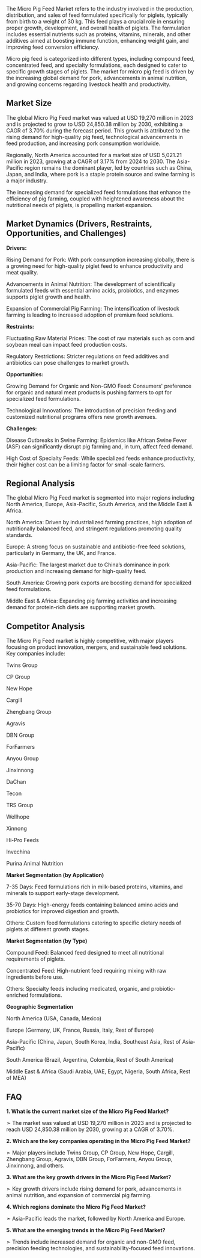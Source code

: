 The Micro Pig Feed Market refers to the industry involved in the production, distribution, and sales of feed formulated specifically for piglets, typically from birth to a weight of 30 kg. This feed plays a crucial role in ensuring proper growth, development, and overall health of piglets. The formulation includes essential nutrients such as proteins, vitamins, minerals, and other additives aimed at boosting immune function, enhancing weight gain, and improving feed conversion efficiency.

Micro pig feed is categorized into different types, including compound feed, concentrated feed, and specialty formulations, each designed to cater to specific growth stages of piglets. The market for micro pig feed is driven by the increasing global demand for pork, advancements in animal nutrition, and growing concerns regarding livestock health and productivity.

## Market Size

The global Micro Pig Feed market was valued at USD 19,270 million in 2023 and is projected to grow to USD 24,850.38 million by 2030, exhibiting a CAGR of 3.70% during the forecast period. This growth is attributed to the rising demand for high-quality pig feed, technological advancements in feed production, and increasing pork consumption worldwide.

Regionally, North America accounted for a market size of USD 5,021.21 million in 2023, growing at a CAGR of 3.17% from 2024 to 2030. The Asia-Pacific region remains the dominant player, led by countries such as China, Japan, and India, where pork is a staple protein source and swine farming is a major industry.

The increasing demand for specialized feed formulations that enhance the efficiency of pig farming, coupled with heightened awareness about the nutritional needs of piglets, is propelling market expansion.

## Market Dynamics (Drivers, Restraints, Opportunities, and Challenges)

**Drivers:**

Rising Demand for Pork: With pork consumption increasing globally, there is a growing need for high-quality piglet feed to enhance productivity and meat quality.

Advancements in Animal Nutrition: The development of scientifically formulated feeds with essential amino acids, probiotics, and enzymes supports piglet growth and health.

Expansion of Commercial Pig Farming: The intensification of livestock farming is leading to increased adoption of premium feed solutions.

**Restraints:**

Fluctuating Raw Material Prices: The cost of raw materials such as corn and soybean meal can impact feed production costs.

Regulatory Restrictions: Stricter regulations on feed additives and antibiotics can pose challenges to market growth.

**Opportunities:**

Growing Demand for Organic and Non-GMO Feed: Consumers' preference for organic and natural meat products is pushing farmers to opt for specialized feed formulations.

Technological Innovations: The introduction of precision feeding and customized nutritional programs offers new growth avenues.

**Challenges:**

Disease Outbreaks in Swine Farming: Epidemics like African Swine Fever (ASF) can significantly disrupt pig farming and, in turn, affect feed demand.

High Cost of Specialty Feeds: While specialized feeds enhance productivity, their higher cost can be a limiting factor for small-scale farmers.

## Regional Analysis

The global Micro Pig Feed market is segmented into major regions including North America, Europe, Asia-Pacific, South America, and the Middle East & Africa.

North America: Driven by industrialized farming practices, high adoption of nutritionally balanced feed, and stringent regulations promoting quality standards.

Europe: A strong focus on sustainable and antibiotic-free feed solutions, particularly in Germany, the UK, and France.

Asia-Pacific: The largest market due to China’s dominance in pork production and increasing demand for high-quality feed.

South America: Growing pork exports are boosting demand for specialized feed formulations.

Middle East & Africa: Expanding pig farming activities and increasing demand for protein-rich diets are supporting market growth.

## Competitor Analysis

The Micro Pig Feed market is highly competitive, with major players focusing on product innovation, mergers, and sustainable feed solutions. Key companies include:

Twins Group

CP Group

New Hope

Cargill

Zhengbang Group

Agravis

DBN Group

ForFarmers

Anyou Group

Jinxinnong

DaChan

Tecon

TRS Group

Wellhope

Xinnong

Hi-Pro Feeds

Invechina

Purina Animal Nutrition

**Market Segmentation (by Application)**

7-35 Days: Feed formulations rich in milk-based proteins, vitamins, and minerals to support early-stage development.

35-70 Days: High-energy feeds containing balanced amino acids and probiotics for improved digestion and growth.

Others: Custom feed formulations catering to specific dietary needs of piglets at different growth stages.

**Market Segmentation (by Type)**

Compound Feed: Balanced feed designed to meet all nutritional requirements of piglets.

Concentrated Feed: High-nutrient feed requiring mixing with raw ingredients before use.

Others: Specialty feeds including medicated, organic, and probiotic-enriched formulations.

**Geographic Segmentation**

North America (USA, Canada, Mexico)

Europe (Germany, UK, France, Russia, Italy, Rest of Europe)

Asia-Pacific (China, Japan, South Korea, India, Southeast Asia, Rest of Asia-Pacific)

South America (Brazil, Argentina, Colombia, Rest of South America)

Middle East & Africa (Saudi Arabia, UAE, Egypt, Nigeria, South Africa, Rest of MEA)

## FAQ 

**1. What is the current market size of the Micro Pig Feed Market?**

➣ The market was valued at USD 19,270 million in 2023 and is projected to reach USD 24,850.38 million by 2030, growing at a CAGR of 3.70%.

**2. Which are the key companies operating in the Micro Pig Feed Market?**

➣ Major players include Twins Group, CP Group, New Hope, Cargill, Zhengbang Group, Agravis, DBN Group, ForFarmers, Anyou Group, Jinxinnong, and others.

**3. What are the key growth drivers in the Micro Pig Feed Market?**

➣ Key growth drivers include rising demand for pork, advancements in animal nutrition, and expansion of commercial pig farming.

**4. Which regions dominate the Micro Pig Feed Market?**

➣ Asia-Pacific leads the market, followed by North America and Europe.

**5. What are the emerging trends in the Micro Pig Feed Market?**

➣ Trends include increased demand for organic and non-GMO feed, precision feeding technologies, and sustainability-focused feed innovations.
